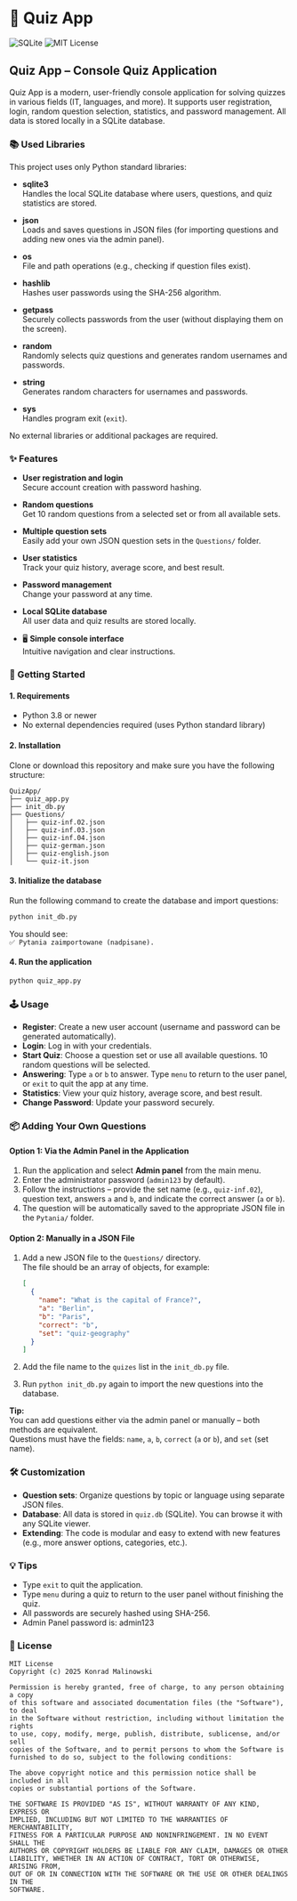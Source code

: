 # 📝 Quiz App

![SQLite](https://img.shields.io/badge/SQLite-quiz--db-lightgrey?logo=sqlite)
![MIT License](https://img.shields.io/badge/license-MIT-green)



## Quiz App – Console Quiz Application

Quiz App is a modern, user-friendly console application for solving quizzes in various fields (IT, languages, and more). It supports user registration, login, random question selection, statistics, and password management. All data is stored locally in a SQLite database.



### 📚 Used Libraries

This project uses only Python standard libraries:

- **sqlite3**  
  Handles the local SQLite database where users, questions, and quiz statistics are stored.

- **json**  
  Loads and saves questions in JSON files (for importing questions and adding new ones via the admin panel).

- **os**  
  File and path operations (e.g., checking if question files exist).

- **hashlib**  
  Hashes user passwords using the SHA-256 algorithm.

- **getpass**  
  Securely collects passwords from the user (without displaying them on the screen).

- **random**  
  Randomly selects quiz questions and generates random usernames and passwords.

- **string**  
  Generates random characters for usernames and passwords.

- **sys**  
  Handles program exit (`exit`).

No external libraries or additional packages are required.



### ✨ Features

-  **User registration and login**  
  Secure account creation with password hashing.

-  **Random questions**  
  Get 10 random questions from a selected set or from all available sets.

-  **Multiple question sets**  
  Easily add your own JSON question sets in the `Questions/` folder.

-  **User statistics**  
  Track your quiz history, average score, and best result.

-  **Password management**  
  Change your password at any time.

-  **Local SQLite database**  
  All user data and quiz results are stored locally.

- 🖥 **Simple console interface**  
  Intuitive navigation and clear instructions.



### 🚀 Getting Started

#### 1. Requirements

- Python 3.8 or newer
- No external dependencies required (uses Python standard library)

#### 2. Installation

Clone or download this repository and make sure you have the following structure:

```
QuizApp/
├── quiz_app.py
├── init_db.py
├── Questions/
│   ├── quiz-inf.02.json
│   ├── quiz-inf.03.json
│   ├── quiz-inf.04.json
│   ├── quiz-german.json
│   ├── quiz-english.json
│   └── quiz-it.json
```

#### 3. Initialize the database

Run the following command to create the database and import questions:

```bash
python init_db.py
```

You should see:  
`✅ Pytania zaimportowane (nadpisane).`

#### 4. Run the application

```bash
python quiz_app.py
```



### 🕹️ Usage

- **Register**: Create a new user account (username and password can be generated automatically).
- **Login**: Log in with your credentials.
- **Start Quiz**: Choose a question set or use all available questions. 10 random questions will be selected.
- **Answering**: Type `a` or `b` to answer. Type `menu` to return to the user panel, or `exit` to quit the app at any time.
- **Statistics**: View your quiz history, average score, and best result.
- **Change Password**: Update your password securely.



### 📦 Adding Your Own Questions

#### Option 1: Via the Admin Panel in the Application

1. Run the application and select **Admin panel** from the main menu.
2. Enter the administrator password (`admin123` by default).
3. Follow the instructions – provide the set name (e.g., `quiz-inf.02`), question text, answers `a` and `b`, and indicate the correct answer (`a` or `b`).
4. The question will be automatically saved to the appropriate JSON file in the `Pytania/` folder.

#### Option 2: Manually in a JSON File

1. Add a new JSON file to the `Questions/` directory.  
   The file should be an array of objects, for example:

   ```json
   [
     {
       "name": "What is the capital of France?",
       "a": "Berlin",
       "b": "Paris",
       "correct": "b",
       "set": "quiz-geography"
     }
   ]
   ```

2. Add the file name to the `quizes` list in the `init_db.py` file.
3. Run `python init_db.py` again to import the new questions into the database.



**Tip:**  
You can add questions either via the admin panel or manually – both methods are equivalent.  
Questions must have the fields: `name`, `a`, `b`, `correct` (`a` or `b`), and `set` (set name).

### 🛠️ Customization

- **Question sets**: Organize questions by topic or language using separate JSON files.
- **Database**: All data is stored in `quiz.db` (SQLite). You can browse it with any SQLite viewer.
- **Extending**: The code is modular and easy to extend with new features (e.g., more answer options, categories, etc.).



### 💡 Tips

- Type `exit` to quit the application.
- Type `menu` during a quiz to return to the user panel without finishing the quiz.
- All passwords are securely hashed using SHA-256.
- Admin Panel password is: admin123



### 📄 License

```
MIT License
Copyright (c) 2025 Konrad Malinowski

Permission is hereby granted, free of charge, to any person obtaining a copy
of this software and associated documentation files (the "Software"), to deal
in the Software without restriction, including without limitation the rights
to use, copy, modify, merge, publish, distribute, sublicense, and/or sell
copies of the Software, and to permit persons to whom the Software is
furnished to do so, subject to the following conditions:

The above copyright notice and this permission notice shall be included in all
copies or substantial portions of the Software.

THE SOFTWARE IS PROVIDED "AS IS", WITHOUT WARRANTY OF ANY KIND, EXPRESS OR
IMPLIED, INCLUDING BUT NOT LIMITED TO THE WARRANTIES OF MERCHANTABILITY,
FITNESS FOR A PARTICULAR PURPOSE AND NONINFRINGEMENT. IN NO EVENT SHALL THE
AUTHORS OR COPYRIGHT HOLDERS BE LIABLE FOR ANY CLAIM, DAMAGES OR OTHER
LIABILITY, WHETHER IN AN ACTION OF CONTRACT, TORT OR OTHERWISE, ARISING FROM,
OUT OF OR IN CONNECTION WITH THE SOFTWARE OR THE USE OR OTHER DEALINGS IN THE
SOFTWARE.
```
